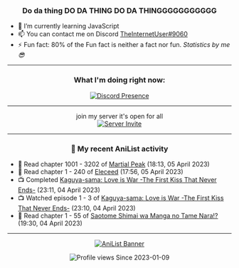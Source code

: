 <div align="center">

### Do da thing DO DA THING DO DA THINGGGGGGGGGGG
</div>

- 🌱 I’m currently learning JavaScript
- 📫 You can contact me on Discord [TheInternetUser#9060](https://discord.com/users/534117072796385300)
- ⚡ Fun fact: 80% of the Fun fact is neither a fact nor fun. _Statistics by me 😎_
<hr>

<div align="center">

### What I'm doing right now:
[![Discord Presence](https://lanyard.cnrad.dev/api/534117072796385300)](https://discord.com/users/534117072796385300)
<hr>

join my server it's open for all <br>
[![Server Invite](https://invidget.switchblade.xyz/bfYgVHxrSs)](https://discord.gg/bfYgVHxrSs)

<hr>
  
### 🌸 My recent AniList activity

</div>

<!-- ANILIST_ACTIVITY:start -->

-   📖 Read chapter 1001 - 3202 of [Martial Peak](https://anilist.co/manga/104494) (18:13, 05 April 2023)
-   📖 Read chapter 1 - 240 of [Eleceed](https://anilist.co/manga/106929) (17:56, 05 April 2023)
-   📺 Completed [Kaguya-sama: Love is War -The First Kiss That Never Ends-](https://anilist.co/anime/151384) (23:11, 04 April 2023)
-   📺 Watched episode 1 - 3 of [Kaguya-sama: Love is War -The First Kiss That Never Ends-](https://anilist.co/anime/151384) (23:10, 04 April 2023)
-   📖 Read chapter 1 - 55 of [Saotome Shimai wa Manga no Tame Nara!?](https://anilist.co/manga/103621) (19:30, 04 April 2023)

<!-- ANILIST_ACTIVITY:end -->
<hr>

<div align="center">

[![AniList Banner](https://img.anili.st/User/929966)](https://anilist.co/user/TheInternetUser)

![Profile views](https://gpvc.arturio.dev/TheInternetUse7) Since 2023-01-09

</div>

